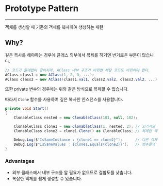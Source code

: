 # Prototype Pattern

---

객체를 생성할 때 기존의 객체를 복사하여 생성하는 패턴

## Why?


깊은 복사를 해야하는 경우에 클래스 외부에서 복제를 하기엔 번거로운 부분이 많습니다.

```cs
// 코드가 쓸데없이 길어지며, AClass 내부 구조가 바뀌면 해당 코드도 바뀌어야 한다.
AClass class1 = new AClass(1, 2, 3, ...);   
AClass class2 = new AClass(class1.val1, class2.val2, class3.val3, ...);
```

또한 private 변수의 경우에는 위와 같은 방식으로 복제할 수 없습니다.

따라서 `Clone` 함수를 사용하여 깊은 복사한 인스턴스를 사용합니다.
    
```cs
private void Start()
{
    ClonableClass nested = new ClonableClass(101, null, 102);

    ClonableClass clone1 = new ClonableClass(1, nested, 2); // 오리지널 객체
    ClonableClass clone2 = clone1.Clone() as ClonableClass; // 복제된 객체

    Debug.Log($"IsSameInstance : {clone1 == clone2}");      // 다른 객체이지만 (false)
    Debug.Log($"IsSameValues : {clone1.Equals(clone2)}");   // 변수들의 값은 같다 (true)
}
```

### Advantages

- 외부 클래스에서 내부 구조를 알 필요가 없으므로 결합도를 낮춥니다.
- 복잡한 객체를 쉽게 생성할 수 있습니다.